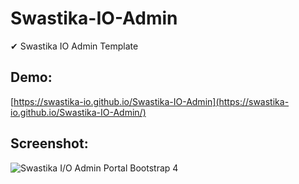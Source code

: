 # Swastika-IO-Admin
✔ Swastika IO Admin Template

## Demo:  
[https://swastika-io.github.io/Swastika-IO-Admin](https://swastika-io.github.io/Swastika-IO-Admin/)  
## Screenshot:  
![Swastika I/O Admin Portal Bootstrap 4](https://swastika-io.github.io/Swastika-IO-Admin/img/screen.png "Swastika I/O Admin Portal Bootstrap 4")
